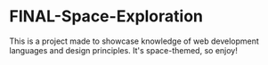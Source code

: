 # FINAL-Space-Exploration

This is a project made to showcase knowledge of web development languages and design principles. It's space-themed, so enjoy!
